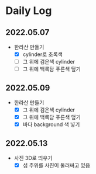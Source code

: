 # Daily Log

## 2022.05.07
- 한라산 만들기
  - [x] cylinder로 초록색
  - [ ] 그 위에 검은색 cylinder
  - [ ] 그 위에 백록담 푸른색 덮기

## 2022.05.09
- 한라산 만들기
  - [x] 그 위에 검은색 cylinder
  - [x] 그 위에 백록담 푸른색 덮기
  - [x] 바다 background 색 넣기

## 2022.05.13 
- 사진 3D로 띄우기
  - [x] 섬 주위를 사진이 둘러싸고 있음